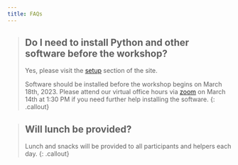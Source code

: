 ```yaml
---
title: FAQs
---
```


> ## Do I need to install Python and other software before the workshop?
>
> Yes, please visit the [setup](https://u-bds.github.io/2024-03-18-uab/#setup) section of the site.
>
> Software should be installed before the workshop begins on March 18th, 2023. Please attend our virtual office hours via [zoom](https://tinyurl.com/mt5wfyrs) on March 14th at 1:30 PM if you need further help installing the software.
{: .callout}

> ## Will lunch be provided?
>
> Lunch and snacks will be provided to all participants and helpers each day.
{: .callout}
